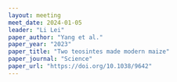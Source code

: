 ```yaml
---
layout: meeting
meet_date: 2024-01-05
leader: "Li Lei"
paper_author: "Yang et al."
paper_year: "2023"
paper_title: "Two teosintes made modern maize"
paper_journal: "Science"
paper_url: "https://doi.org/10.1038/9642"
---
```


